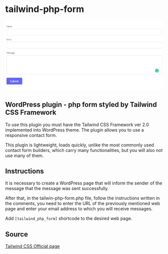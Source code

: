 # tailwind-php-form

![alt text](https://raw.githubusercontent.com/dezareo/tailwind-php-form/main/tailwind-php-form.png)

## WordPress plugin - php form styled by Tailwind CSS Framework

To use this plugin you must have the Tailwind CSS Framework ver 2.0 implemented into WordPress theme. The plugin allows you to use a responsive contact form.

This plugin is lightweight, loads quickly, unlike the most commonly used contact form builders, which carry many functionalities, but you will also not use many of them.

## Instructions

It is necessary to create a WordPress page that will inform the sender of the message that the message was sent successfully.

After that, in the tailwin-php-form.php file, follow the instructions written in the comments, you need to enter the URL of the previously mentioned web page and enter your email address to which you will receive messages.

Add `[tailwind_php_form]` shortcode to the desired web page.

## Source

<a href="https://tailwindcss.com/">Tailwind CSS Official page</a>




